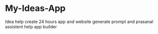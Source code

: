 # My-Ideas-App
Idea help create 24 hours app and website generate prompt and prasanal assistent help app builder 
